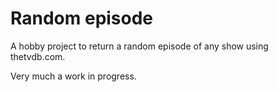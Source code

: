 # Random episode
A hobby project to return a random episode 
of any show using thetvdb.com.

Very much a work in progress.